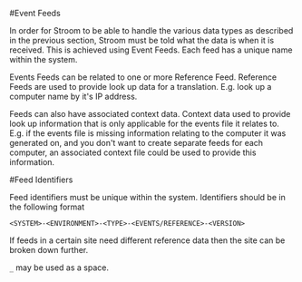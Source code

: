 #Event Feeds

In order for Stroom to be able to handle the various data types
as described in the previous section, Stroom must be told what the data
is when it is received. This is achieved using Event Feeds. Each feed
has a unique name within the system.

Events Feeds can be related to one or more Reference Feed.  Reference
Feeds are used to provide look up data for a translation.  E.g. look
up a computer name by it's IP address.

Feeds can also have associated context data.
Context data used to provide look up information that is only applicable
for the events file it relates to.
E.g. if the events file is missing information relating to the computer
it was generated on, and you don't want to create separate feeds for
each computer, an associated context file could be used to provide this
information.

#Feed Identifiers

Feed identifiers must be unique within the system. Identifiers
should be in the following format

```
<SYSTEM>-<ENVIRONMENT>-<TYPE>-<EVENTS/REFERENCE>-<VERSION>
```

If feeds in a certain site need different reference data then the
site can be broken down further.

`_` may be used as a space.
